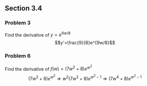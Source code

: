 ## Section 3.4
### Problem 3
Find the derivative of $y=e^{9w/8}$
$$y'=\frac{9}{8}e^{9w/8}$$
### Problem 6
Find the derivative of $f(w)=(7w^2+8)e^{w^{2}}$
$$(7w^2+8)e^{w^{2}}\Rightarrow w^{2}(7w^2+8)e^{w^{2}-1}\Rightarrow (7w^4+8)e^{w^{2}-1}$$
